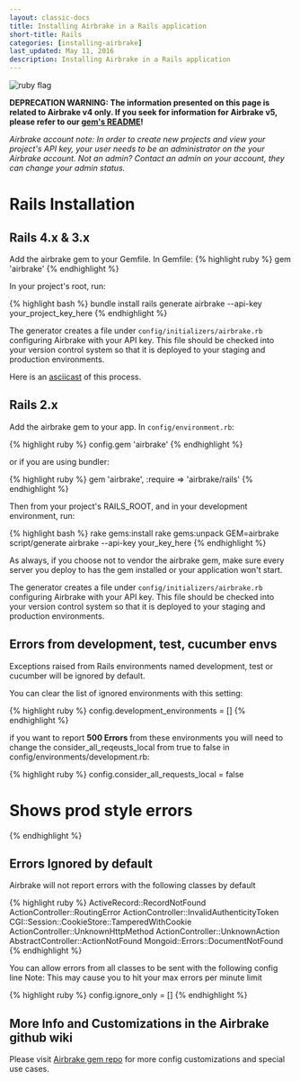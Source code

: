 ```yaml
---
layout: classic-docs
title: Installing Airbrake in a Rails application
short-title: Rails
categories: [installing-airbrake]
last_updated: May 11, 2016
description: Installing Airbrake in a Rails application
---
```

![ruby flag](/docs/assets/img/docs/ruby_flag.jpeg)

**DEPRECATION WARNING: The information presented on this page is related to
Airbrake v4 only. If you seek for information for Airbrake v5, please refer to
our [gem's README](https://github.com/airbrake/airbrake)!**

*Airbrake account note: In order to create new projects and view your project's
API key, your user needs to be an administrator on the your Airbrake account.
Not an admin?  Contact an admin on your account, they can change your admin
status.*

# Rails Installation

## Rails 4.x & 3.x
Add the airbrake gem to your Gemfile. In Gemfile:
{% highlight ruby %}
gem 'airbrake'
{% endhighlight %}

In your project's root, run:

{% highlight bash %}
bundle install
rails generate airbrake --api-key your_project_key_here
{% endhighlight %}

The generator creates a file under `config/initializers/airbrake.rb` configuring Airbrake with your API key. This file should be checked into your version control system so that it is deployed to your staging and production environments.

Here is an [asciicast](https://asciinema.org/a/20035) of this process.

## Rails 2.x
Add the airbrake gem to your app. In `config/environment.rb`:

{% highlight ruby %}
config.gem 'airbrake'
{% endhighlight %}

or if you are using bundler:

{% highlight ruby %}
gem 'airbrake', :require => 'airbrake/rails'
{% endhighlight %}

Then from your project's RAILS_ROOT, and in your development environment, run:

{% highlight bash %}
rake gems:install
rake gems:unpack GEM=airbrake
script/generate airbrake --api-key your_key_here
{% endhighlight %}

As always, if you choose not to vendor the airbrake gem, make sure every server you deploy to has the gem installed or your application won't start.

The generator creates a file under `config/initializers/airbrake.rb` configuring Airbrake with your API key. This file should be checked into your version control system so that it is deployed to your staging and production environments.

## Errors from development, test, cucumber envs
Exceptions raised from Rails environments named development, test or cucumber will be ignored by default.

You can clear the list of ignored environments with this setting:

{% highlight ruby %}
config.development_environments = []
{% endhighlight %}

if you want to report **500 Errors** from these environments you will need to change the consider_all_reqeusts_local from true to false in config/environments/development.rb:

{% highlight ruby %}
config.consider_all_requests_local = false
# Shows prod style errors
{% endhighlight %}

## Errors Ignored by default

Airbrake will not report errors with the following classes by default

{% highlight ruby %}
ActiveRecord::RecordNotFound
ActionController::RoutingError
ActionController::InvalidAuthenticityToken
CGI::Session::CookieStore::TamperedWithCookie
ActionController::UnknownHttpMethod
ActionController::UnknownAction
AbstractController::ActionNotFound
Mongoid::Errors::DocumentNotFound
{% endhighlight %}

You can allow errors from all classes to be sent with the following config line
Note: This may cause you to hit your max errors per minute limit

{% highlight ruby %}
config.ignore_only = []
{% endhighlight %}

## More Info and Customizations in the Airbrake github wiki
Please visit [Airbrake gem repo](https://github.com/airbrake/airbrake) for
more config customizations and special use cases.
